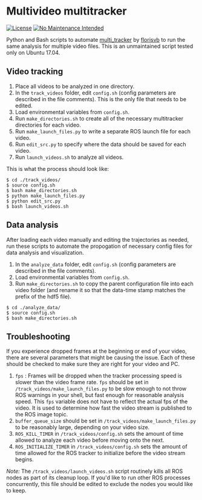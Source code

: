 # Multivideo multitracker
[![License](https://img.shields.io/github/license/mashape/apistatus.svg)](http://doge.mit-license.org) 
[![No Maintenance Intended](http://unmaintained.tech/badge.svg)](http://unmaintained.tech/)

Python and Bash scripts to automate [multi_tracker](https://github.com/florisvb/multi_tracker) by [florisvb](https://github.com/florisvb) to run the same analysis for multiple video files. This is an unmaintained script tested only on Ubuntu 17.04.

## Video tracking
1. Place all videos to be analyzed in one directory.
2. In the `track_videos` folder, edit `config.sh` (config parameters are described in the file comments). This is the only file that needs to be edited. 
3. Load environmental variables from `config.sh`.
4. Run `make_directories.sh` to create all of the necessary multitracker directories for each video.
5. Run `make_launch_files.py` to write a separate ROS launch file for each video. 
6. Run `edit_src.py` to specify where the data should be saved for each video. 
7. Run `launch_videos.sh` to analyze all videos.

This is what the process should look like: 
```shell
$ cd ./track_videos/
$ source config.sh
$ bash make_directories.sh
$ python make_launch_files.py
$ python edit_src.py
$ bash launch_videos.sh
```

## Data analysis
After loading each video manually and editing the trajectories as needed, run these scripts to automate the propogation of necessary config files for data analysis and visualization. 

1. In the `analyze_data` folder, edit `config.sh` (config parameters are described in the file comments).
2. Load environmental variables from `config.sh`.
3. Run `make_directories.sh` to copy the parent configuration file into each video folder (and rename it so that the data-time stamp matches the prefix of the hdf5 file). 

```shell
$ cd ./analyze_data/
$ source config.sh
$ bash make_directories.sh
```

## Troubleshooting
If you experience dropped frames at the beginning or end of your video, there are several parameters that might be causing the issue. Each of these should be checked to make sure they are right for your video and PC. 

1. `fps` : Frames will be dropped when the tracker processing speed is slower than the video frame rate. `fps` should be set in `/track_videos/make_launch_files.py` to be slow enough to not throw ROS warnings in your shell, but fast enough for reasonable analysis speed. This `fps` variable does not have to reflect the actual fps of the video. It is used to determine how fast the video stream is published to the ROS image topic. 
2. `buffer_queue_size` should be set in `/track_videos/make_launch_files.py` to be reasonably large, depending on your video size. 
3. `ROS_KILL_TIMER` in `/track_videos/config.sh` sets the amount of time allowed to analyze each video before moving onto the next. 
4. `ROS_INITIALIZE_TIMER` in `/track_videos/config.sh` sets the amount of time allowed for the ROS tracker to initialize before the video stream begins. 

*Note:* The `/track_videos/launch_videos.sh` script routinely kills all ROS nodes as part of its cleanup loop. If you'd like to run other ROS processes concurrently, this file should be edited to exclude the nodes you would like to keep.
